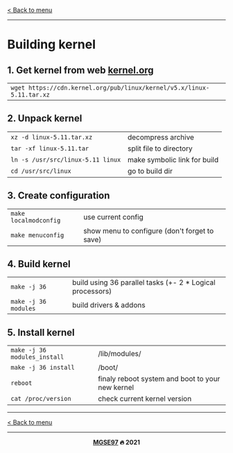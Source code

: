 [< Back to menu](../README.md)

---

# Building kernel

## 1. Get kernel from web [kernel.org](https://kernel.org)

<table>
    <tr><td><code>wget https://cdn.kernel.org/pub/linux/kernel/v5.x/linux-5.11.tar.xz</code></td></tr>
</table>

## 2. Unpack kernel

<table>
    <tr><td><code>xz -d linux-5.11.tar.xz</code></td><td>decompress archive</td></tr>
    <tr><td><code>tar -xf linux-5.11.tar</code></td><td>split file to directory</td></tr>
    <tr><td><code>ln -s /usr/src/linux-5.11 linux</code></td><td>make symbolic link for build</td></tr>
    <tr><td><code>cd /usr/src/linux</code></td><td>go to build dir</td></tr>
</table>

## 3. Create configuration

<table>
    <tr><td><code>make localmodconfig</code></td><td>use current config</td></tr>
    <tr><td><code>make menuconfig</code></td><td>show menu to configure (don't forget to save)</td></tr>
</table>

## 4. Build kernel

<table>
    <tr><td><code>make -j 36</code></td><td>build using 36 parallel tasks (+- 2 * Logical processors)</td></tr>
    <tr><td><code>make -j 36 modules</code></td><td>build drivers & addons</td></tr>
</table>

## 5. Install kernel

<table>
    <tr><td><code>make -j 36 modules_install</code></td><td>/lib/modules/</td></tr>
    <tr><td><code>make -j 36 install</code></td><td>/boot/</td></tr>
    <tr><td><code>reboot</code></td><td>finaly reboot system and boot to your new kernel</td></tr>
    <tr><td><code>cat /proc/version</code></td><td>check current kernel version</td></tr>
</table>

---

[< Back to menu](../README.md)

---

<p align="center">
    <b><a href="https://github.com/MGSE97" target="_blank">MGSE97</a> 🔥 2021</b>
</div>